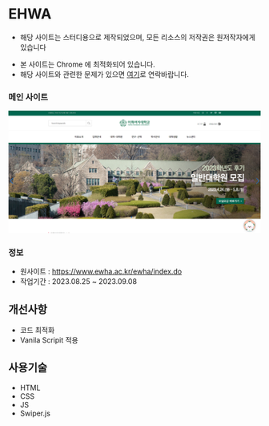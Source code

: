 # EHWA

- 해당 사이트는 스터디용으로 제작되었으며, 모든 리소스의 저작권은 원저작자에게 있습니다
* 본 사이트는 Chrome 에 최적화되어 있습니다.
* 해당 사이트와 관련한 문제가 있으면
<a href="mailto:tdj04280@naver.com" target="_blank">여기</a>로 연락바랍니다.

 ### 메인 사이트
<a href="https://ehwa-8r56waaho-devstrcats-projects.vercel.app/" target="_blank">![이미지](img/mainsite.png)
</a>

### 정보
- 원사이트 : https://www.ewha.ac.kr/ewha/index.do
- 작업기간 : 2023.08.25 ~ 2023.09.08

## 개선사항

- 코드 최적화
- Vanila Scripit 적용

## 사용기술

- HTML
- CSS
- JS
- Swiper.js
